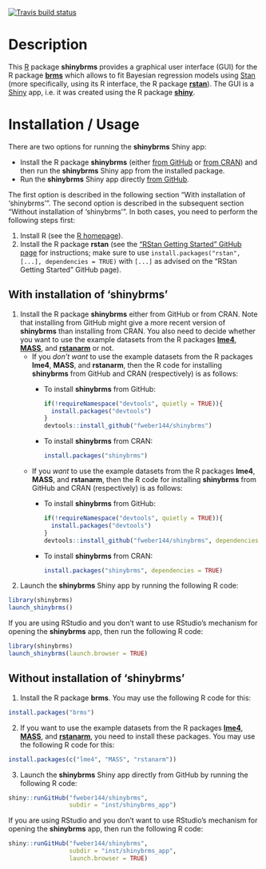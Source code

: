 
<!-- badges: start -->

[![Travis build
status](https://travis-ci.org/fweber144/shinybrms.svg?branch=master)](https://travis-ci.org/fweber144/shinybrms)
<!-- badges: end -->

# Description

This [R](https://www.R-project.org/) package **shinybrms** provides a
graphical user interface (GUI) for the R package
[**brms**](https://CRAN.R-project.org/package=brms) which allows to fit
Bayesian regression models using [Stan](https://mc-stan.org/) (more
specifically, using its R interface, the R package
[**rstan**](https://CRAN.R-project.org/package=rstan)). The GUI is a
[Shiny](https://shiny.rstudio.com/) app, i.e. it was created using the R
package [**shiny**](https://CRAN.R-project.org/package=shiny).

# Installation / Usage

There are two options for running the **shinybrms** Shiny app:

  - Install the R package **shinybrms** (either [from
    GitHub](https://github.com/fweber144/shinybrms) or [from
    CRAN](https://CRAN.R-project.org/package=shinybrms)) and then run
    the **shinybrms** Shiny app from the installed package.
  - Run the **shinybrms** Shiny app directly [from
    GitHub](https://github.com/fweber144/shinybrms/tree/master/inst/shinybrms_app).

The first option is described in the following section “With
installation of ‘shinybrms’”. The second option is described in the
subsequent section “Without installation of ‘shinybrms’”. In both cases,
you need to perform the following steps first:

1.  Install R (see the [R homepage](https://www.R-project.org/)).
2.  Install the R package **rstan** (see the [“RStan Getting Started”
    GitHub
    page](https://github.com/stan-dev/rstan/wiki/RStan-Getting-Started)
    for instructions; make sure to use `install.packages("rstan", [...],
    dependencies = TRUE)` with `[...]` as advised on the “RStan Getting
    Started” GitHub page).

## With installation of ‘shinybrms’

1.  Install the R package **shinybrms** either from GitHub or from CRAN.
    Note that installing from GitHub might give a more recent version of
    **shinybrms** than installing from CRAN. You also need to decide
    whether you want to use the example datasets from the R packages
    [**lme4**](https://CRAN.R-project.org/package=lme4),
    [**MASS**](https://CRAN.R-project.org/package=MASS), and
    [**rstanarm**](https://CRAN.R-project.org/package=rstanarm) or not.
      - If you *don’t want* to use the example datasets from the R
        packages **lme4**, **MASS**, and **rstanarm**, then the R code
        for installing **shinybrms** from GitHub and CRAN (respectively)
        is as follows:
          - To install **shinybrms** from GitHub:
            
            ``` r
            if(!requireNamespace("devtools", quietly = TRUE)){
              install.packages("devtools")
            }
            devtools::install_github("fweber144/shinybrms")
            ```
        
          - To install **shinybrms** from CRAN:
            
            ``` r
            install.packages("shinybrms")
            ```
      - If you *want* to use the example datasets from the R packages
        **lme4**, **MASS**, and **rstanarm**, then the R code for
        installing **shinybrms** from GitHub and CRAN (respectively) is
        as follows:
          - To install **shinybrms** from GitHub:
            
            ``` r
            if(!requireNamespace("devtools", quietly = TRUE)){
              install.packages("devtools")
            }
            devtools::install_github("fweber144/shinybrms", dependencies = TRUE)
            ```
        
          - To install **shinybrms** from CRAN:
            
            ``` r
            install.packages("shinybrms", dependencies = TRUE)
            ```
2.  Launch the **shinybrms** Shiny app by running the following R code:

<!-- end list -->

``` r
library(shinybrms)
launch_shinybrms()
```

If you are using RStudio and you don’t want to use RStudio’s mechanism
for opening the **shinybrms** app, then run the following R code:

``` r
library(shinybrms)
launch_shinybrms(launch.browser = TRUE)
```

## Without installation of ‘shinybrms’

1.  Install the R package **brms**. You may use the following R code for
    this:

<!-- end list -->

``` r
install.packages("brms")
```

2.  If you want to use the example datasets from the R packages
    [**lme4**](https://CRAN.R-project.org/package=lme4),
    [**MASS**](https://CRAN.R-project.org/package=MASS), and
    [**rstanarm**](https://CRAN.R-project.org/package=rstanarm), you
    need to install these packages. You may use the following R code for
    this:

<!-- end list -->

``` r
install.packages(c("lme4", "MASS", "rstanarm"))
```

3.  Launch the **shinybrms** Shiny app directly from GitHub by running
    the following R code:

<!-- end list -->

``` r
shiny::runGitHub("fweber144/shinybrms",
                 subdir = "inst/shinybrms_app")
```

If you are using RStudio and you don’t want to use RStudio’s mechanism
for opening the **shinybrms** app, then run the following R code:

``` r
shiny::runGitHub("fweber144/shinybrms",
                 subdir = "inst/shinybrms_app",
                 launch.browser = TRUE)
```
